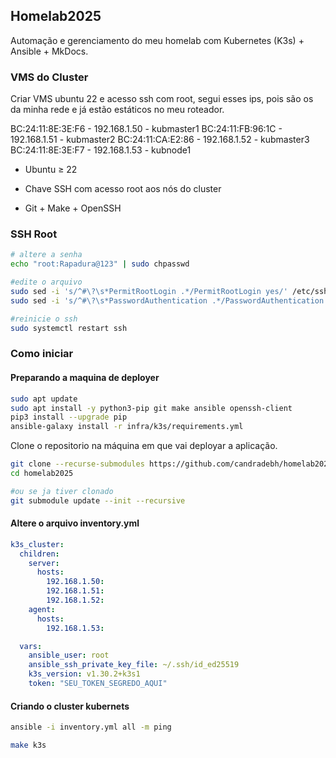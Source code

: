 ## Homelab2025

Automação e gerenciamento do meu homelab com Kubernetes (K3s) + Ansible + MkDocs.

### VMS do Cluster
Criar VMS ubuntu 22 e acesso ssh com root, segui esses ips, pois são os da minha rede e já estão estáticos no meu roteador.

BC:24:11:8E:3E:F6 - 192.168.1.50 - kubmaster1
BC:24:11:FB:96:1C - 192.168.1.51 - kubmaster2
BC:24:11:CA:E2:86 - 192.168.1.52 - kubmaster3
BC:24:11:8E:3E:F7 - 192.168.1.53 - kubnode1

- Ubuntu ≥ 22 

- Chave SSH com acesso root aos nós do cluster
- Git + Make + OpenSSH

### SSH Root

```bash
# altere a senha
echo "root:Rapadura@123" | sudo chpasswd

#edite o arquivo
sudo sed -i 's/^#\?\s*PermitRootLogin .*/PermitRootLogin yes/' /etc/ssh/sshd_config
sudo sed -i 's/^#\?\s*PasswordAuthentication .*/PasswordAuthentication yes/' /etc/ssh/sshd_config

#reinicie o ssh
sudo systemctl restart ssh

```

### Como iniciar

#### Preparando a maquina de deployer

```bash 
sudo apt update
sudo apt install -y python3-pip git make ansible openssh-client
pip3 install --upgrade pip
ansible-galaxy install -r infra/k3s/requirements.yml
```

Clone o repositorio na máquina em que vai deployar a aplicação. 

```bash
git clone --recurse-submodules https://github.com/candradebh/homelab2025.git
cd homelab2025

#ou se ja tiver clonado
git submodule update --init --recursive
```

#### Altere o arquivo inventory.yml

```yaml
k3s_cluster:
  children:
    server:
      hosts:
        192.168.1.50:
        192.168.1.51:
        192.168.1.52:
    agent:
      hosts:
        192.168.1.53:

  vars:
    ansible_user: root
    ansible_ssh_private_key_file: ~/.ssh/id_ed25519
    k3s_version: v1.30.2+k3s1
    token: "SEU_TOKEN_SEGREDO_AQUI"

```
#### Criando o cluster kubernets

```bash
ansible -i inventory.yml all -m ping

make k3s

```